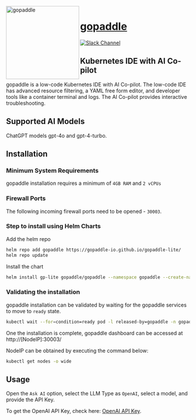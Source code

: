<img alt="gopaddle" src="https://gopaddle-marketing.s3.ap-southeast-2.amazonaws.com/gopaddle.png?s=200&v=4" width="200" align="left">

# [gopaddle](https://gopaddle.io/)
[![Slack Channel](https://img.shields.io/badge/Slack-Join-purple)](https://gopaddleio.slack.com/join/shared_invite/zt-1l73p8wfo-vYk1XcbLAZMo9wcV_AChvg#/shared-invite/email/expanded-email-form)

## Kubernetes IDE with AI Co-pilot

gopaddle is a low-code Kubernetes IDE with AI Co-pilot. The low-code IDE has advanced resource filtering, a YAML free form editor, and developer tools like a container terminal and logs. The AI Co-pilot provides interactive troubleshooting.

## Supported AI Models

ChatGPT models gpt-4o and gpt-4-turbo.

## Installation 

### Minimum System Requirements

gopaddle installation requires a minimum of `4GB RAM` and `2 vCPUs`

### Firewall Ports

The following incoming firewall ports need to be opened - `30003`.

### Step to install using Helm Charts

Add the helm repo

```sh
helm repo add gopaddle https://gopaddle-io.github.io/gopaddle-lite/
helm repo update
```
Install the chart

```sh
helm install gp-lite gopaddle/gopaddle --namespace gopaddle --create-namespace
```

### Validating the installation
gopaddle installation can be validated by waiting for the gopaddle services to move to `ready` state.

```sh
kubectl wait --for=condition=ready pod -l released-by=gopaddle -n gopaddle
```

One the installation is complete, gopaddle dashboard can be accessed at http://[NodeIP]:30003/

NodeIP can be obtained by executing the command below:

```sh
kubectl get nodes -o wide
```

## Usage

Open the `Ask AI` option, select the LLM Type as `OpenAI`, select a model, and provide the API Key.  

To get the OpenAI API Key, check here: [OpenAI API Key](https://platform.openai.com/api-keys). 


